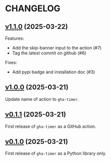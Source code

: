 # CHANGELOG

## [v1.1.0] (2025-03-22)

Features:

* Add the skip-banner input to the action (#7)
* Tag the latest commit on github (#6)

Fixes:

* Add pypi badge and installation doc (#3)

[v1.1.0]: https://github.com/fulcrumgenomics/gha-timer/releases/tag/v1.1.0

## [v1.0.0] (2025-03-21)

Update name of action to `gha-timer`.

[v1.0.0]: https://github.com/fulcrumgenomics/gha-timer/releases/tag/v1.0.0

## [v0.1.1] (2025-03-21)

First release of `gha-timer` as a GitHub action.

[v0.1.1]: https://github.com/fulcrumgenomics/gha-timer/releases/tag/v0.1.1

## [v0.1.0] (2025-03-21)

First release of `gha-timer` as a Python library only.

[v0.1.0]: https://github.com/fulcrumgenomics/gha-timer/releases/tag/v0.1.0


